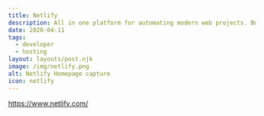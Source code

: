 ```yaml
---
title: Netlify
description: All in one platform for automating modern web projects. Build, test, and deploy globally with Netlify’s all-in-one platform for modern web projects
date: 2020-04-11
tags:
  - developer
  - hosting
layout: layouts/post.njk
image: /img/netlify.png
alt: Netlify Homepage capture
icon: netlify
---
```


https://www.netlify.com/